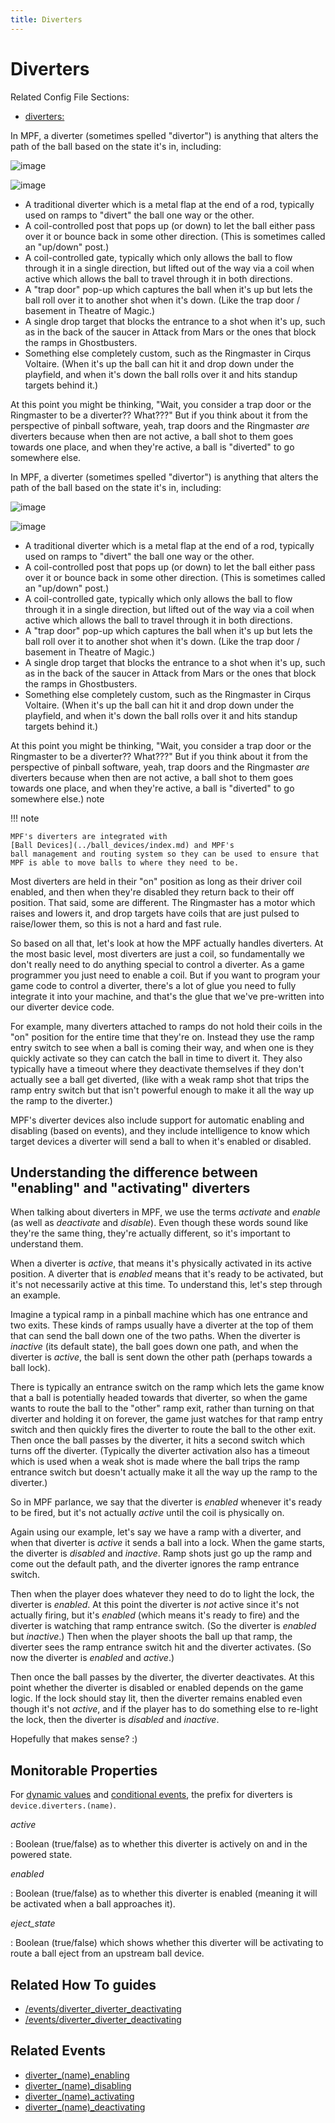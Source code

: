 ```yaml
---
title: Diverters
---
```


# Diverters


Related Config File Sections:

* [diverters:](../../config/diverters.md)

In MPF, a diverter (sometimes spelled "divertor") is anything that
alters the path of the ball based on the state it's in, including:

![image](../images/diverter1.jpg)

![image](../images/diverter2.jpg)

* A traditional diverter which is a metal flap at the end of a rod,
    typically used on ramps to "divert" the ball one way or the other.
* A coil-controlled post that pops up (or down) to let the ball either
    pass over it or bounce back in some other direction. (This is
    sometimes called an "up/down" post.)
* A coil-controlled gate, typically which only allows the ball to flow
    through it in a single direction, but lifted out of the way via a
    coil when active which allows the ball to travel through it in both
    directions.
* A "trap door" pop-up which captures the ball when it's up but
    lets the ball roll over it to another shot when it's down. (Like
    the trap door / basement in Theatre of Magic.)
* A single drop target that blocks the entrance to a shot when it's
    up, such as in the back of the saucer in Attack from Mars or the
    ones that block the ramps in Ghostbusters.
* Something else completely custom, such as the Ringmaster in Cirqus
    Voltaire. (When it's up the ball can hit it and drop down under the
    playfield, and when it's down the ball rolls over it and hits
    standup targets behind it.)

At this point you might be thinking, "Wait, you consider a trap door or
the Ringmaster to be a diverter?? What???" But if you think about it
from the perspective of pinball software, yeah, trap doors and the
Ringmaster *are* diverters because when then are not active, a ball shot
to them goes towards one place, and when they're active, a ball is
"diverted" to go somewhere else.

In MPF, a diverter (sometimes spelled "divertor") is anything that
alters the path of the ball based on the state it's in, including:

![image](../images/diverter1.jpg)

![image](../images/diverter2.jpg)

* A traditional diverter which is a metal flap at the end of a rod,
    typically used on ramps to "divert" the ball one way or the other.
* A coil-controlled post that pops up (or down) to let the ball either
    pass over it or bounce back in some other direction. (This is
    sometimes called an "up/down" post.)
* A coil-controlled gate, typically which only allows the ball to flow
    through it in a single direction, but lifted out of the way via a
    coil when active which allows the ball to travel through it in both
    directions.
* A "trap door" pop-up which captures the ball when it's up but
    lets the ball roll over it to another shot when it's down. (Like
    the trap door / basement in Theatre of Magic.)
* A single drop target that blocks the entrance to a shot when it's
    up, such as in the back of the saucer in Attack from Mars or the
    ones that block the ramps in Ghostbusters.
* Something else completely custom, such as the Ringmaster in Cirqus
    Voltaire. (When it's up the ball can hit it and drop down under the
    playfield, and when it's down the ball rolls over it and hits
    standup targets behind it.)

At this point you might be thinking, "Wait, you consider a trap door or
the Ringmaster to be a diverter?? What???" But if you think about it
from the perspective of pinball software, yeah, trap doors and the
Ringmaster *are* diverters because when then are not active, a ball shot
to them goes towards one place, and when they're active, a ball is
"diverted" to go somewhere else.) note

!!! note

    MPF's diverters are integrated with
    [Ball Devices](../ball_devices/index.md) and MPF's
    ball management and routing system so they can be used to ensure that
    MPF is able to move balls to where they need to be.

Most diverters are held in their "on" position as long as their driver
coil enabled, and then when they're disabled they return back to their
off position. That said, some are different. The Ringmaster has a motor
which raises and lowers it, and drop targets have coils that are just
pulsed to raise/lower them, so this is not a hard and fast rule.

So based on all that, let's look at how the MPF actually handles
diverters. At the most basic level, most diverters are just a coil, so
fundamentally we don't really need to do anything special to control a
diverter. As a game programmer you just need to enable a coil. But if
you want to program your game code to control a diverter, there's a lot
of glue you need to fully integrate it into your machine, and that's
the glue that we've pre-written into our diverter device code.

For example, many diverters attached to ramps do not hold their coils in
the "on" position for the entire time that they're on. Instead they
use the ramp entry switch to see when a ball is coming their way, and
when one is they quickly activate so they can catch the ball in time to
divert it. They also typically have a timeout where they deactivate
themselves if they don't actually see a ball get diverted, (like with a
weak ramp shot that trips the ramp entry switch but that isn't powerful
enough to make it all the way up the ramp to the diverter.)

MPF's diverter devices also include support for automatic enabling and
disabling (based on events), and they include intelligence to know which
target devices a diverter will send a ball to when it's enabled or
disabled.

## Understanding the difference between "enabling" and "activating" diverters

When talking about diverters in MPF, we use the terms *activate* and
*enable* (as well as *deactivate* and *disable*). Even though these
words sound like they're the same thing, they're actually different,
so it's important to understand them.

When a diverter is *active*, that means it's physically activated in
its active position. A diverter that is *enabled* means that it's ready
to be activated, but it's not necessarily active at this time. To
understand this, let's step through an example.

Imagine a typical ramp in a pinball machine which has one entrance and
two exits. These kinds of ramps usually have a diverter at the top of
them that can send the ball down one of the two paths. When the diverter
is *inactive* (its default state), the ball goes down one path, and when
the diverter is *active*, the ball is sent down the other path (perhaps
towards a ball lock).

There is typically an entrance switch on the ramp which lets the game
know that a ball is potentially headed towards that diverter, so when
the game wants to route the ball to the "other" ramp exit, rather than
turning on that diverter and holding it on forever, the game just
watches for that ramp entry switch and then quickly fires the diverter
to route the ball to the other exit. Then once the ball passes by the
diverter, it hits a second switch which turns off the diverter.
(Typically the diverter activation also has a timeout which is used when
a weak shot is made where the ball trips the ramp entrance switch but
doesn't actually make it all the way up the ramp to the diverter.)

So in MPF parlance, we say that the diverter is *enabled* whenever it's
ready to be fired, but it's not actually *active* until the coil is
physically on.

Again using our example, let's say we have a ramp with a diverter, and
when that diverter is *active* it sends a ball into a lock. When the
game starts, the diverter is *disabled* and *inactive*. Ramp shots just
go up the ramp and come out the default path, and the diverter ignores
the ramp entrance switch.

Then when the player does whatever they need to do to light the lock,
the diverter is *enabled*. At this point the diverter is *not* active
since it's not actually firing, but it's *enabled* (which means it's
ready to fire) and the diverter is watching that ramp entrance switch.
(So the diverter is *enabled* but *inactive*.) Then when the player
shoots the ball up that ramp, the diverter sees the ramp entrance switch
hit and the diverter activates. (So now the diverter is *enabled* and
*active*.)

Then once the ball passes by the diverter, the diverter deactivates. At
this point whether the diverter is disabled or enabled depends on the
game logic. If the lock should stay lit, then the diverter remains
enabled even though it's not *active*, and if the player has to do
something else to re-light the lock, then the diverter is *disabled* and
*inactive*.

Hopefully that makes sense? :)

## Monitorable Properties

For
[dynamic values](../../config/instructions/dynamic_values.md) and
[conditional events](../../events/overview/conditional.md), the prefix for diverters is `device.diverters.(name)`.

*active*

:   Boolean (true/false) as to whether this diverter is actively on and
    in the powered state.

*enabled*

:   Boolean (true/false) as to whether this diverter is enabled (meaning
    it will be activated when a ball approaches it).

*eject_state*

:   Boolean (true/false) which shows whether this diverter will be
    activating to route a ball eject from an upstream ball device.

## Related How To guides

* [/events/diverter_diverter_deactivating](dual_coil_diverter.md)
* [/events/diverter_diverter_deactivating](up_down_ramps.md)

## Related Events

* [diverter_(name)_enabling](../../events/diverter_diverter_enabling.md)
* [diverter_(name)_disabling](../../events/diverter_diverter_disabling.md)
* [diverter_(name)_activating](../../events/diverter_diverter_activating.md)
* [diverter_(name)_deactivating](../../events/diverter_diverter_deactivating.md)
